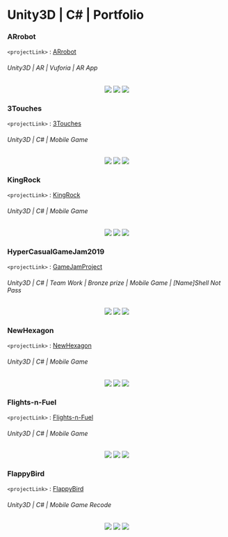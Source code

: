 # Unity3D | C# | Portfolio

### ARrobot
`<projectLink>` : [ARrobot](https://github.com/Smi1e-man/ARrobot)
###### Unity3D | AR | Vuforia | AR App
<p align="center">
<img src="img/img_arrobot_1.png"/>
<img src="gif/demo_arrobot.gif"/>
<img src="img/img_arrobot_2.png"/>
</p>

### 3Touches
`<projectLink>` : [3Touches](https://github.com/Smi1e-man/3Touches)
###### Unity3D | C# | Mobile Game
<p align="center">
<img src="img/img_3touches_1.png"/>
<img src="gif/demo_3touches.gif"/>
<img src="img/img_3touches_2.png"/>
</p>

### KingRock
`<projectLink>` : [KingRock](https://github.com/Smi1e-man/KingRock)
###### Unity3D | C# | Mobile Game
<p align="center">
<img src="img/img_kingrock_1.png"/>
<img src="gif/demo_kingrock.gif"/>
<img src="img/img_kingrock_2.png"/>
</p>

### HyperCasualGameJam2019
`<projectLink>` : [GameJamProject](https://github.com/Smi1e-man/HyperCasualGameJam2019)
###### Unity3D | C# | Team Work | Bronze prize | Mobile Game | [Name]Shell Not Pass
<p align="center">
<img src="img/img_gamejam_1.png"/>
<img src="gif/demo_gamejam.gif"/>
<img src="img/img_gamejam_2.png"/>
</p>

### NewHexagon
`<projectLink>` : [NewHexagon](https://github.com/Smi1e-man/NewHexagon)
###### Unity3D | C# | Mobile Game
<p align="center">
<img src="img/img_newhexagon_1.png"/>
<img src="gif/demo_newhexagon.gif"/>
<img src="img/img_newhexagon_2.png"/>
</p>

### Flights-n-Fuel
`<projectLink>` : [Flights-n-Fuel](https://github.com/Smi1e-man/Flights-n-Fuel)
###### Unity3D | C# | Mobile Game
<p align="center">
<img src="img/img_flightsfuel_1.png"/>
<img src="gif/demo_flightsfuel.gif"/>
<img src="img/img_flightsfuel_2.png"/>
</p>

### FlappyBird
`<projectLink>` : [FlappyBird](https://github.com/Smi1e-man/FlappyBird)
###### Unity3D | C# | Mobile Game Recode
<p align="center">
<img src="img/img_flappybird_1.png"/>
<img src="gif/demo_flappybird.gif"/>
<img src="img/img_flappybird_2.png"/>
</p>
